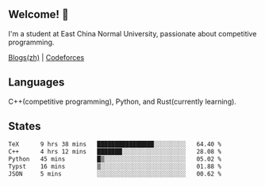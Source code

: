 ## Welcome! 👋

I'm a student at East China Normal University, passionate about competitive programming.

[Blogs(zh)](https://blog.hikariyo.net) | [Codeforces](https://codeforces.com/profile/hikariyo)

## Languages

C++(competitive programming), Python, and Rust(currently learning).

## States

<!--START_SECTION:waka-->

```txt
TeX      9 hrs 38 mins   ████████████████░░░░░░░░░   64.40 %
C++      4 hrs 12 mins   ███████░░░░░░░░░░░░░░░░░░   28.08 %
Python   45 mins         █▒░░░░░░░░░░░░░░░░░░░░░░░   05.02 %
Typst    16 mins         ▒░░░░░░░░░░░░░░░░░░░░░░░░   01.88 %
JSON     5 mins          ░░░░░░░░░░░░░░░░░░░░░░░░░   00.62 %
```

<!--END_SECTION:waka-->

